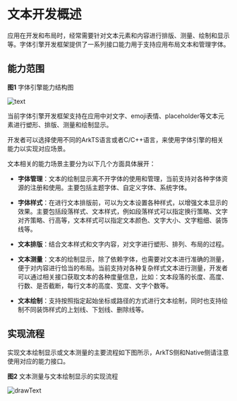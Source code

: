 # 文本开发概述

应用在开发和布局时，经常需要针对文本元素和内容进行排版、测量、绘制和显示等。字体引擎开发框架提供了一系列接口能力用于支持应用布局文本和管理字体。

## 能力范围

**图1** 字体引擎能力结构图

![text](figures/text.png)

当前字体引擎开发框架支持在应用中对文字、emoji表情、placeholder等文本元素进行塑形、排版、测量和绘制显示。

开发者可以选择使用不同的ArkTS语言或者C/C++语言，来使用字体引擎的相关能力以实现对应场景。

文本相关的能力场景主要分为以下几个方面具体展开：

- **字体管理**：文本的绘制显示离不开字体的使用和管理，当前支持对各种字体资源的注册和使用。主要包括主题字体、自定义字体、系统字体。

- **字体样式**：在进行文本排版前，可以为文本设置各种样式，以增强文本显示的效果。主要包括段落样式、文本样式，例如段落样式可以指定换行策略、文字对齐策略、行高等，文本样式可以指定文本颜色、文字大小、文字粗细、装饰线等。

- **文本排版**：结合文本样式和文字内容，对文字进行塑形、排列、布局的过程。

- **文本测量**：文本的绘制显示，除了依赖字体，也需要对文本进行准确的测量，便于对内容进行恰当的布局。当前支持对各种复杂样式文本进行测量，开发者可以通过相关接口获取文本的各种度量信息，比如：文本段落的长度、高度、行数、是否截断，每行文本的高度、宽度、文字个数等。

- **文本绘制**：支持按照指定起始坐标或路径的方式进行文本绘制，同时也支持绘制不同装饰样式的上划线、下划线、删除线等。


## 实现流程

实现文本绘制显示或文本测量的主要流程如下图所示，ArkTS侧和Native侧请注意使用对应的能力接口。

**图2** 文本测量与文本绘制显示的实现流程 

![drawText](figures/drawText.jpg)
